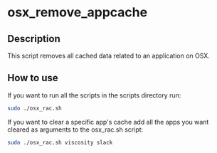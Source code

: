 # osx_remove_appcache
## Description
This script removes all cached data related to an application on OSX.

## How to use
If you want to run all the scripts in the scripts directory run:
```bash
sudo ./osx_rac.sh
```

If you want to clear a specific app's cache add all the apps you want cleared as arguments to the osx_rac.sh script:
```bash
sudo ./osx_rac.sh viscosity slack
```
